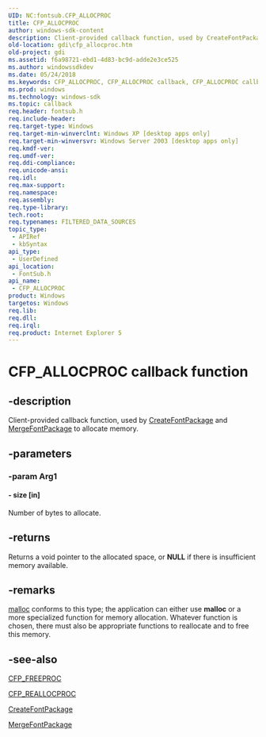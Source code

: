 ```yaml
---
UID: NC:fontsub.CFP_ALLOCPROC
title: CFP_ALLOCPROC
author: windows-sdk-content
description: Client-provided callback function, used by CreateFontPackage and MergeFontPackage to allocate memory.
old-location: gdi\cfp_allocproc.htm
old-project: gdi
ms.assetid: f6a98721-ebd1-4d83-bc9d-adde2e3ce525
ms.author: windowssdkdev
ms.date: 05/24/2018
ms.keywords: CFP_ALLOCPROC, CFP_ALLOCPROC callback, CFP_ALLOCPROC callback function [Windows GDI], _win32_CFP_ALLOCPROC, fontsub/CFP_ALLOCPROC, gdi.cfp_allocproc
ms.prod: windows
ms.technology: windows-sdk
ms.topic: callback
req.header: fontsub.h
req.include-header: 
req.target-type: Windows
req.target-min-winverclnt: Windows XP [desktop apps only]
req.target-min-winversvr: Windows Server 2003 [desktop apps only]
req.kmdf-ver: 
req.umdf-ver: 
req.ddi-compliance: 
req.unicode-ansi: 
req.idl: 
req.max-support: 
req.namespace: 
req.assembly: 
req.type-library: 
tech.root: 
req.typenames: FILTERED_DATA_SOURCES
topic_type:
 - APIRef
 - kbSyntax
api_type:
 - UserDefined
api_location:
 - FontSub.h
api_name:
 - CFP_ALLOCPROC
product: Windows
targetos: Windows
req.lib: 
req.dll: 
req.irql: 
req.product: Internet Explorer 5
---
```


# CFP_ALLOCPROC callback function


## -description


Client-provided callback function, used by <a href="https://msdn.microsoft.com/aeea47c7-af55-46c4-b701-e00ec7540d24">CreateFontPackage</a> and <a href="https://msdn.microsoft.com/c51110a0-286c-4d97-9da5-4186ebf8f9b8">MergeFontPackage</a> to allocate memory.
          
        


## -parameters




### -param Arg1








#### - size [in]

Number of bytes to allocate.


## -returns



Returns a void pointer to the allocated space, or <b>NULL</b> if there is insufficient memory available.




## -remarks




<a href="144fcee2-be34-4a03-bb7e-ed6d4b99eea0">malloc</a> conforms to this type; the application can either use <b>malloc</b> or a more specialized function for memory allocation. Whatever function is chosen, there must also be appropriate functions to reallocate and to free this memory. 




## -see-also




<a href="https://msdn.microsoft.com/cd99e704-b3a8-4d55-946f-76dd47b2a030">CFP_FREEPROC</a>



<a href="https://msdn.microsoft.com/06c45ea3-1776-4f9c-a931-461d0b697535">CFP_REALLOCPROC</a>



<a href="https://msdn.microsoft.com/aeea47c7-af55-46c4-b701-e00ec7540d24">CreateFontPackage</a>



<a href="https://msdn.microsoft.com/c51110a0-286c-4d97-9da5-4186ebf8f9b8">MergeFontPackage</a>
 

 

